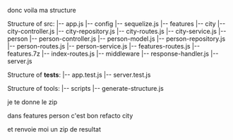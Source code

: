 donc voila ma structure


Structure of src:
|-- app.js
|-- config
  |-- sequelize.js
|-- features
  |-- city
    |-- city-controller.js
    |-- city-repository.js
    |-- city-routes.js
    |-- city-service.js
  |-- person
    |-- person-controller.js
    |-- person-model.js
    |-- person-repository.js
    |-- person-routes.js
    |-- person-service.js
|-- features-routes.js
|-- features.7z
|-- index-routes.js
|-- middleware
  |-- response-handler.js
|-- server.js

Structure of __tests__:
|-- app.test.js
|-- server.test.js

Structure of tools:
|-- scripts
  |-- generate-structure.js

je te donne le zip

dans features
person c'est bon
refacto city


et renvoie moi un zip de resultat